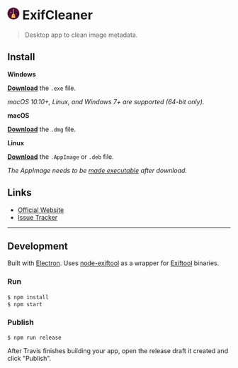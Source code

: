 # <img src="static/icon.png" height=27 alt="ExifCleaner Logo"> ExifCleaner

>Desktop app to clean image metadata.

## Install

**Windows**

[**Download**](https://github.com/szTheory/exifcleaner/releases/latest) the `.exe` file.

*macOS 10.10+, Linux, and Windows 7+ are supported (64-bit only).*

**macOS**

[**Download**](https://github.com/szTheory/exifcleaner/releases/latest) the `.dmg` file.

**Linux**

[**Download**](https://github.com/szTheory/exifcleaner/releases/latest) the `.AppImage` or `.deb` file.

*The AppImage needs to be [made executable](http://discourse.appimage.org/t/how-to-make-an-appimage-executable/80) after download.*


## Links

* [Official Website](https://exifcleaner.com)
* [Issue Tracker](https://github.com/szTheory/exifcleaner/issues)

---

## Development

Built with [Electron](https://electronjs.org). Uses [node-exiftool](https://www.npmjs.com/package/node-exiftool) as a wrapper for [Exiftool](https://exiftool.org/) binaries.

### Run

```
$ npm install
$ npm start
```

### Publish

```
$ npm run release
```

After Travis finishes building your app, open the release draft it created and click "Publish".
